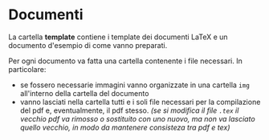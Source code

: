 # Documenti

La cartella **template** contiene i template dei documenti LaTeX e un documento d'esempio di come vanno preparati.

Per ogni documento va fatta una cartella contenente i file necessari. In particolare:
- se fossero necessarie immagini vanno organizzate in una cartella `img` all'interno della cartella del documento
- vanno lasciati nella cartella tutti e i soli file necessari per la compilazione del pdf e, eventualmente, il pdf stesso. *(se si modifica il file `.tex` il vecchio pdf va rimosso o sostituito con uno nuovo, ma non va lasciato quello vecchio, in modo da mantenere consisteza tra pdf e tex)*
